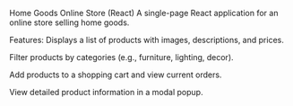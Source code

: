Home Goods Online Store (React)
A single-page React application for an online store selling home goods.

Features:
Displays a list of products with images, descriptions, and prices.

Filter products by categories (e.g., furniture, lighting, decor).

Add products to a shopping cart and view current orders.

View detailed product information in a modal popup.
